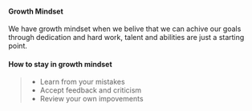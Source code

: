 #### Growth Mindset  

We have growth mindset when we belive that we can achive our goals through dedication and hard work, talent and abilities are just a starting point.  

#### How to stay in growth mindset
> - Learn from your mistakes
> - Accept feedback and criticism
> - Review your own impovements  




